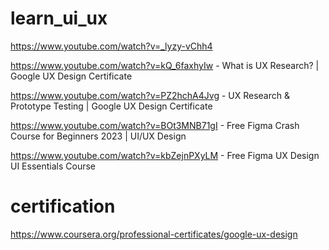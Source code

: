 # learn_ui_ux

https://www.youtube.com/watch?v=_lyzy-vChh4

https://www.youtube.com/watch?v=kQ_6faxhyIw - What is UX Research? | Google UX Design Certificate

https://www.youtube.com/watch?v=PZ2hchA4Jvg - UX Research & Prototype Testing | Google UX Design Certificate

https://www.youtube.com/watch?v=BOt3MNB71gI - Free Figma Crash Course for Beginners 2023 | UI/UX Design

https://www.youtube.com/watch?v=kbZejnPXyLM  - Free Figma UX Design UI Essentials Course

# certification

https://www.coursera.org/professional-certificates/google-ux-design
